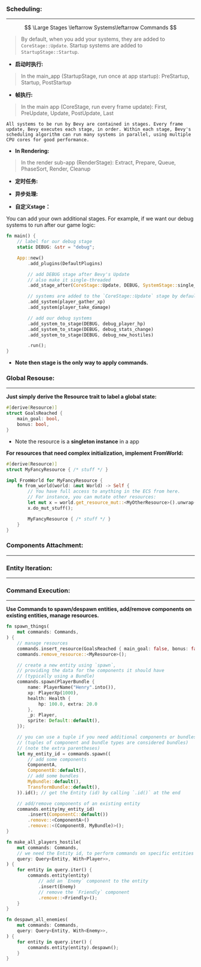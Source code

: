 ### **Scheduling**:
---
$$
\Large Stages \leftarrow Systems\leftarrow Commands
$$

>By default, when you add your systems, they are added to `CoreStage::Update`. Startup systems are added to `StartupStage::Startup`.

- **启动时执行:**
>In the main_app (StartupStage, run once at app startup): PreStartup, Startup, PostStartup

- **帧执行:**
>In the main app (CoreStage, run every frame update): First, PreUpdate, Update, PostUpdate, Last

    All systems to be run by Bevy are contained in stages. Every frame update, Bevy executes each stage, in order. Within each stage, Bevy's scheduling algorithm can run many systems in parallel, using multiple CPU cores for good performance.

- **In Rendering:**
>In the render sub-app (RenderStage): Extract, Prepare, Queue, PhaseSort, Render, Cleanup

- **定时任务:**

- **异步处理:**

- **自定义stage：**

You can add your own additional stages. For example, if we want our debug systems to run after our game logic:
```rust
fn main() {
    // label for our debug stage
    static DEBUG: &str = "debug";

    App::new()
        .add_plugins(DefaultPlugins)

        // add DEBUG stage after Bevy's Update
        // also make it single-threaded
        .add_stage_after(CoreStage::Update, DEBUG, SystemStage::single_threaded())

        // systems are added to the `CoreStage::Update` stage by default
        .add_system(player_gather_xp)
        .add_system(player_take_damage)

        // add our debug systems
        .add_system_to_stage(DEBUG, debug_player_hp)
        .add_system_to_stage(DEBUG, debug_stats_change)
        .add_system_to_stage(DEBUG, debug_new_hostiles)

        .run();
}

```
- **Note then stage is the only way to apply commands.**

### **Global Resouse**:
---

**Just simply derive the Resource trait to label a global state:**
```rust
#[derive(Resource)]
struct GoalsReached {
    main_goal: bool,
    bonus: bool,
}
```
- Note the resource is a **singleton instance** in a app

**For resources that need complex initialization, implement FromWorld:**

```rust
#[derive(Resource)]
struct MyFancyResource { /* stuff */ }

impl FromWorld for MyFancyResource {
    fn from_world(world: &mut World) -> Self {
        // You have full access to anything in the ECS from here.
        // For instance, you can mutate other resources:
        let mut x = world.get_resource_mut::<MyOtherResource>().unwrap();
        x.do_mut_stuff();

        MyFancyResource { /* stuff */ }
    }
}
```

### **Components Attachment**:
---

### **Entity Iteration**:
---

### **Command Execution:**
---
**Use Commands to spawn/despawn entities, add/remove components on existing entities, manage resources.**
```rust
fn spawn_things(
    mut commands: Commands,
) {
    // manage resources
    commands.insert_resource(GoalsReached { main_goal: false, bonus: false });
    commands.remove_resource::<MyResource>();

    // create a new entity using `spawn`,
    // providing the data for the components it should have
    // (typically using a Bundle)
    commands.spawn(PlayerBundle {
        name: PlayerName("Henry".into()),
        xp: PlayerXp(1000),
        health: Health {
            hp: 100.0, extra: 20.0
        },
        _p: Player,
        sprite: Default::default(),
    });

    // you can use a tuple if you need additional components or bundles
    // (tuples of component and bundle types are considered bundles)
    // (note the extra parentheses)
    let my_entity_id = commands.spawn((
        // add some components
        ComponentA,
        ComponentB::default(),
        // add some bundles
        MyBundle::default(),
        TransformBundle::default(),
    )).id(); // get the Entity (id) by calling `.id()` at the end

    // add/remove components of an existing entity
    commands.entity(my_entity_id)
        .insert(ComponentC::default())
        .remove::<ComponentA>()
        .remove::<(ComponentB, MyBundle)>();
}

fn make_all_players_hostile(
    mut commands: Commands,
    // we need the Entity id, to perform commands on specific entities
    query: Query<Entity, With<Player>>,
) {
    for entity in query.iter() {
        commands.entity(entity)
            // add an `Enemy` component to the entity
            .insert(Enemy)
            // remove the `Friendly` component
            .remove::<Friendly>();
    }
}

fn despawn_all_enemies(
    mut commands: Commands,
    query: Query<Entity, With<Enemy>>,
) {
    for entity in query.iter() {
        commands.entity(entity).despawn();
    }
}
```
